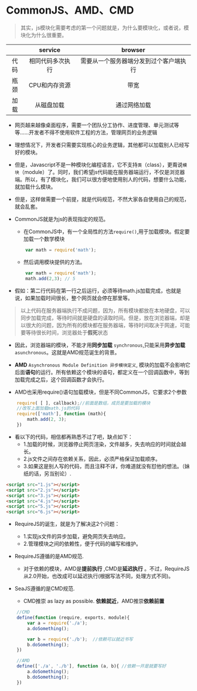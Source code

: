 # CommonJS、AMD、CMD
> 其实，js模块化需要考虑的第一个问题就是，为什么要模块化，或者说，模块化为什么很重要。

|    | service|browser|
|:--:|   :--: |  :--: |
| 代码| 相同代码多次执行|需要从一个服务器端分发到过个客户端执行|
| 瓶颈| CPU和内存资源|带宽|
| 加载| 从磁盘加载|通过网络加载|

- 网页越来越像桌面程序，需要一个团队分工协作、进度管理、单元测试等等......开发者不得不使用软件工程的方法，管理网页的业务逻辑

- 理想情况下，开发者只需要实现核心的业务逻辑，其他都可以加载别人已经写好的模块。

- 但是，Javascript不是一种模块化编程语言，它不支持``类``（class），更甭说``模块``（module）了。同时，我们希望js代码能在服务器端运行，不仅是浏览器端。所以，有了模块化，我们可以很方便地使用别人的代码，想要什么功能，就加载什么模块。

- 但是，这样做需要一个前提，就是代码规范，不然大家各自使用自己的规范，就会乱套。

- CommonJS就是为js的表现指定的规范。
    - 在CommonJS中，有一个全局性的方法``require()``,用于加载模块。假定要加载一个数学模块
    ```javascript
        var math = require('math');
    ```
    - 然后调用模块提供的方法。
    ```javascript
        var math = require('math');
        math.add(2,3); // 5
    ```

- 假如：第二行代码在第一行之后运行，必须等待math.js加载完成，也就是说，如果加载时间很长，整个网页就会停在那里等。

> 以上代码在服务器端执行不成问题，因为，所有模块都放在本地硬盘，可以同步加载完成，等待时间就是硬盘的读取时间。但是，放在浏览器端，却是以很大的问题，因为所有的模块都在服务器端，等待时间取决于网速，可能要等待很长时间，浏览器处于**假死**状态

- 因此，浏览器端的模块，不能才用**同步加载** ``synchronous``,只能采用**异步加载**``asunchronous``。这就是AMD规范诞生的背景。

- **AMD** ``Asynchronous Module Definition 异步模块定义``, 模块的加载不会影响它后面**语句**的运行。所有依赖这个模块的语句，都定义在一个回调函数中，等到加载完成之后，这个回调函数才会执行。

- AMD也采用require()语句加载模块，但是不同CommonJS，它要求2个参数
```javascript
    require( [ ], callback);//前面是数组，成员是要加载的模块
    //改写上面加载math.js的代码
    require(['math'], function (math){
        math.add(2, 3);
    })
```

- 看以下的代码，相信都再熟悉不过了吧，缺点如下：
    - 1.加载的时候，浏览器停止网页渲染，文件越多，失去响应的时间就会越长。
    - 2.js文件之间存在依赖关系，因此，必须严格保证加载顺序。
    - 3.如果这是别人写的代码，而且注释不详，你难道就没有怼他的想法。（妹纸的话，另当别论）.
```html
<script src="1.js"></script>
<script src="2.js"></script>
<script src="3.js"></script>
<script src="4.js"></script>
<script src="5.js"></script>
<script src="6.js"></script>
```
- RequireJS的诞生，就是为了解决这2个问题：
    - 1.实现js文件的异步加载，避免网页失去响应。
    - 2.管理模块之间的依赖性，便于代码的编写和维护。

- RequireJS遵循的是AMD规范.
    - 对于依赖的模块，AMD是**提前执行** ,CMD是**延迟执行** 。不过，RequireJS从2.0开始，也改成可以延迟执行(根据写法不同，处理方式不同)。

- SeaJS遵循的是CMD规范.
    - CMD推崇 as lazy as possible. **依赖就近**，AMD推崇**依赖前置**

```javascript
    //CMD
    define(function (require, exports, module){
        var a = require('./a');
        a.doSomething();

        var b = require('./b');  //依赖可以就近书写
        b.doSomething();
    })

    //AMD
    define(['./a', './b'], function (a, b){ //依赖一开是就要写好
        a.doSomething();
        b.doSomething();
    })
```






























